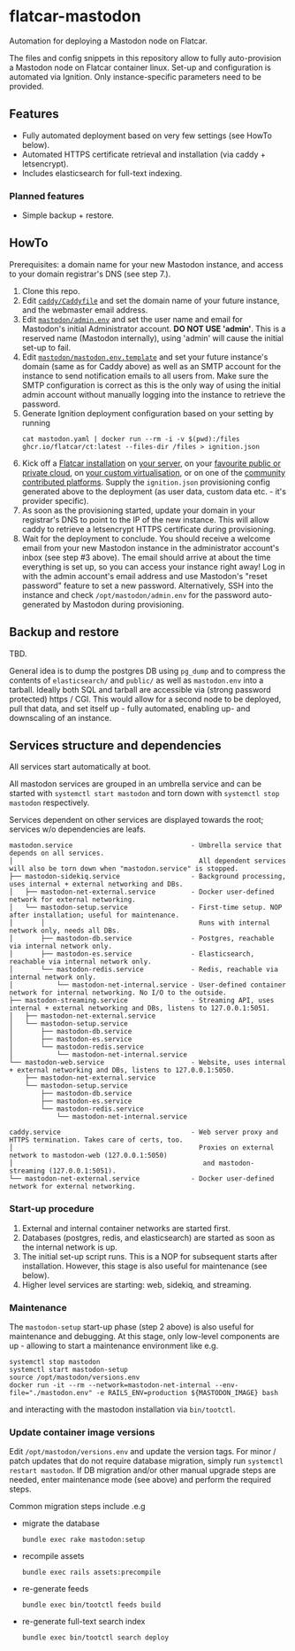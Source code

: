 # flatcar-mastodon
Automation for deploying a Mastodon node on Flatcar.

The files and config snippets in this repository allow to fully auto-provision a Mastodon node on Flatcar container linux.
Set-up and configuration is automated via Ignition.
Only instance-specific parameters need to be provided.

## Features
- Fully automated deployment based on very few settings (see HowTo below).
- Automated HTTPS certificate retrieval and installation (via caddy + letsencrypt).
- Includes elasticsearch for full-text indexing.

### Planned features
- Simple backup + restore.

## HowTo

Prerequisites: a domain name for your new Mastodon instance, and access to your domain registrar's DNS (see step 7.).

1. Clone this repo.
2. Edit [`caddy/Caddyfile`](caddy/Caddyfile) and set the domain name of your future instance, and the webmaster email address.
3. Edit [`mastodon/admin.env`](mastodon/admin.env) and set the user name and email for Mastodon's initial Administrator account.
   **DO NOT USE 'admin'**. This is a reserved name (Mastodon internally), using 'admin' will cause the initial set-up to fail.
4. Edit [`mastodon/mastodon.env.template`](mastodon/mastodon.env.template) and set your future instance's domain (same as for Caddy above)
   as well as an SMTP account for the instance to send notification emails to all users from.
   Make sure the SMTP configuration is correct as this is the only way of using the initial admin account without manually logging
   into the instance to retrieve the password.
5. Generate Ignition deployment configuration based on your setting by running
   ```shell
   cat mastodon.yaml | docker run --rm -i -v $(pwd):/files ghcr.io/flatcar/ct:latest --files-dir /files > ignition.json
   ```
6. Kick off a [Flatcar installation](https://www.flatcar.org/docs/latest/installing/)
   on [your server](https://www.flatcar.org/docs/latest/installing/bare-metal/),
   on your [favourite public or private cloud](https://www.flatcar.org/docs/latest/installing/cloud/),
   on [your custom virtualisation](https://www.flatcar.org/docs/latest/installing/vms/),
   or on one of the [community contributed platforms](https://www.flatcar.org/docs/latest/installing/community-platforms/).
   Supply the `ignition.json` provisioning config generated above to the deployment (as user data, custom data etc. - it's provider specific).
7. As soon as the provisioning started, update your domain in your registrar's DNS to point to the IP of the new instance.
   This will allow caddy to retrieve a letsencrypt HTTPS certificate during provisioning.
8. Wait for the deployment to conclude.
   You should receive a welcome email from your new Mastodon instance in the administrator account's inbox (see step #3 above).
   The email should arrive at about the time everything is set up, so you can access your instance right away!
   Log in with the admin account's email address and use Mastodon's "reset password" feature to set a new password.
   Alternatively, SSH into the instance and check `/opt/mastodon/admin.env` for the password auto-generated by Mastodon during provisioning.

## Backup and restore
TBD.

General idea is to dump the postgres DB using `pg_dump` and to compress the contents of `elasticsearch/` and `public/` as well as `mastodon.env` into a tarball.
Ideally both SQL and tarball are accessible via (strong password protected) https / CGI.
This would allow for a second node to be deployed, pull that data, and set itself up - fully automated, enabling up- and downscaling of an instance.

## Services structure and dependencies

All services start automatically at boot.

All mastodon services are grouped in an umbrella service and can be started with `systemctl start mastodon` and torn down with `systemctl stop mastodon` respectively.


Services dependent on other services are displayed towards the root; services w/o dependencies are leafs.

```
mastodon.service                              - Umbrella service that depends on all services.
│                                               All dependent services will also be torn down when "mastodon.service" is stopped.
├── mastodon-sidekiq.service                  - Background processing, uses internal + external networking and DBs.
│   ├── mastodon-net-external.service         - Docker user-defined network for external networking.
│   └── mastodon-setup.service                - First-time setup. NOP after installation; useful for maintenance.
│       │                                       Runs with internal network only, needs all DBs.
│       ├── mastodon-db.service               - Postgres, reachable via internal network only.
│       ├── mastodon-es.service               - Elasticsearch, reachable via internal network only.
│       └── mastodon-redis.service            - Redis, reachable via internal network only.
│           └── mastodon-net-internal.service - User-defined container network for internal networking. No I/O to the outside.
├── mastodon-streaming.service                - Streaming API, uses internal + external networking and DBs, listens to 127.0.0.1:5051.
│   ├── mastodon-net-external.service
│   └── mastodon-setup.service
│       ├── mastodon-db.service
│       ├── mastodon-es.service
│       └── mastodon-redis.service
│           └── mastodon-net-internal.service
└── mastodon-web.service                      - Website, uses internal + external networking and DBs, listens to 127.0.0.1:5050.
    ├── mastodon-net-external.service
    └── mastodon-setup.service
        ├── mastodon-db.service
        ├── mastodon-es.service
        └── mastodon-redis.service
            └── mastodon-net-internal.service

caddy.service                                 - Web server proxy and HTTPS termination. Takes care of certs, too.
│                                               Proxies on external network to mastodon-web (127.0.0.1:5050)
│                                                and mastodon-streaming (127.0.0.1:5051).
└── mastodon-net-external.service             - Docker user-defined network for external networking.
```

### Start-up procedure

1. External and internal container networks are started first.
2. Databases (postgres, redis, and elasticsearch) are started as soon as the internal network is up.
3. The initial set-up script runs.
   This is a NOP for subsequent starts after installation.
   However, this stage is also useful for maintenance (see below).
4. Higher level services are starting: web, sidekiq, and streaming.

### Maintenance

The `mastodon-setup` start-up phase (step 2 above) is also useful for maintenance and debugging.
At this stage, only low-level components are up - allowing to start a maintenance environment like e.g.
```shell
systemctl stop mastodon
systemctl start mastodon-setup
source /opt/mastodon/versions.env
docker run -it --rm --network=mastodon-net-internal --env-file="./mastodon.env" -e RAILS_ENV=production ${MASTODON_IMAGE} bash
```
and interacting with the mastodon installation via `bin/tootctl`.

### Update container image versions

Edit `/opt/mastodon/versions.env` and update the version tags.
For minor / patch updates that do not require database migration, simply run `systemctl restart mastodon`.
If DB migration and/or other manual upgrade steps are needed, enter maintenance mode (see above) and perform the required steps.

Common migration steps include .e.g
- migrate the database
  ```
  bundle exec rake mastodon:setup
  ```
- recompile assets
  ```
  bundle exec rails assets:precompile
  ```
- re-generate feeds
  ```
  bundle exec bin/tootctl feeds build
  ```
- re-generate full-text search index
  ```
  bundle exec bin/tootctl search deploy
  ```
